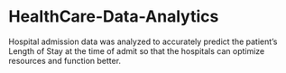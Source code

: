 # HealthCare-Data-Analytics
Hospital admission data was analyzed to accurately predict the patient’s Length of Stay at the time of admit so that the hospitals can optimize resources and function better.
